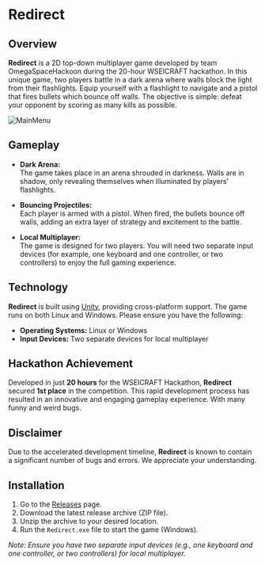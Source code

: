 # Redirect

## Overview

**Redirect** is a 2D top-down multiplayer game developed by team OmegaSpaceHackoon during the 20-hour WSEICRAFT hackathon. In this unique game, two players battle in a dark arena where walls block the light from their flashlights. Equip yourself with a flashlight to navigate and a pistol that fires bullets which bounce off walls. The objective is simple: defeat your opponent by scoring as many kills as possible.

![MainMenu](https://github.com/user-attachments/assets/6caf54aa-6e9c-4ce9-adf6-9a84d3a2741b)

## Gameplay

- **Dark Arena:**  
  The game takes place in an arena shrouded in darkness. Walls are in shadow, only revealing themselves when illuminated by players' flashlights.

- **Bouncing Projectiles:**  
  Each player is armed with a pistol. When fired, the bullets bounce off walls, adding an extra layer of strategy and excitement to the battle.

- **Local Multiplayer:**  
  The game is designed for two players. You will need two separate input devices (for example, one keyboard and one controller, or two controllers) to enjoy the full gaming experience.

## Technology

**Redirect** is built using [Unity](https://unity.com/), providing cross-platform support. The game runs on both Linux and Windows. Please ensure you have the following:

- **Operating Systems:** Linux or Windows
- **Input Devices:** Two separate devices for local multiplayer

## Hackathon Achievement

Developed in just **20 hours** for the WSEICRAFT Hackathon, **Redirect** secured **1st place** in the competition. This rapid development process has resulted in an innovative and engaging gameplay experience. With many funny and weird bugs.

## Disclaimer

Due to the accelerated development timeline, **Redirect** is known to contain a significant number of bugs and errors. We appreciate your understanding.

## Installation

1. Go to the [Releases](https://github.com/BlackShadeOSS/Redirect/releases) page.
2. Download the latest release archive (ZIP file).
3. Unzip the archive to your desired location.
4. Run the `Redirect.exe` file to start the game (Windows).

*Note: Ensure you have two separate input devices (e.g., one keyboard and one controller, or two controllers) for local multiplayer.*
